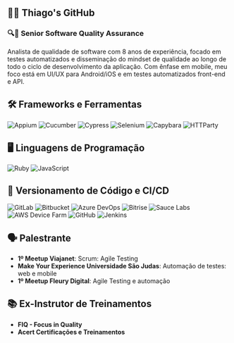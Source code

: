 ## 👩‍💻 Thiago's GitHub
### 🔍🐛 Senior Software Quality Assurance 


Analista de qualidade de software com 8 anos de experiência, focado em testes automatizados e disseminação do mindset de qualidade ao longo de todo o ciclo de desenvolvimento da aplicação. Com ênfase em mobile, meu foco está em UI/UX para Android/iOS e em testes automatizados front-end e API.

## 🛠️ Frameworks e Ferramentas

![Appium](https://img.shields.io/badge/Appium-25D366?style=flat&logo=appium&logoColor=white) ![Cucumber](https://img.shields.io/badge/Cucumber-00D300?style=flat&logo=cucumber&logoColor=white) ![Cypress](https://img.shields.io/badge/Cypress-17202C?style=flat&logo=cypress&logoColor=white) ![Selenium](https://img.shields.io/badge/Selenium-43B02A?style=flat&logo=selenium&logoColor=white) ![Capybara](https://img.shields.io/badge/Capybara-7D5BA6?style=flat&logo=capybara&logoColor=white) ![HTTParty](https://img.shields.io/badge/HTTParty-41B883?style=flat&logo=httparty&logoColor=white)

## 🖥️ Linguagens de Programação

![Ruby](https://img.shields.io/badge/Ruby-CC342D?style=flat&logo=ruby&logoColor=white) ![JavaScript](https://img.shields.io/badge/JavaScript-F7DF1E?style=flat&logo=javascript&logoColor=black)

## 🚀 Versionamento de Código e CI/CD

  ![GitLab](https://img.shields.io/badge/GitLab-FCA121?style=flat&logo=gitlab&logoColor=white)
  ![Bitbucket](https://img.shields.io/badge/Bitbucket-0052CC?style=flat&logo=bitbucket&logoColor=white)
  ![Azure DevOps](https://img.shields.io/badge/Azure_DevOps-0082FC?style=flat&logo=azuredevops&logoColor=white)
  ![Bitrise](https://img.shields.io/badge/Bitrise-4B5A7F?style=flat&logo=bitrise&logoColor=white)
  ![Sauce Labs](https://img.shields.io/badge/Sauce_Labs-CE4A6B?style=flat&logo=sauce-labs&logoColor=white)
  ![AWS Device Farm](https://img.shields.io/badge/AWS_Device_Farm-FF9900?style=flat&logo=amazonaws&logoColor=white)
  ![GitHub](https://img.shields.io/badge/GitHub-181717?style=flat&logo=github&logoColor=white)
  ![Jenkins](https://img.shields.io/badge/Jenkins-D24939?style=flat&logo=jenkins&logoColor=white)

## 🗣️ Palestrante

- **1º Meetup Viajanet**: Scrum: Agile Testing
- **Make Your Experience Universidade São Judas**: Automação de testes: web e mobile
- **1º Meetup Fleury Digital**: Agile Testing e automação

## 📚 Ex-Instrutor de Treinamentos

- **FIQ - Focus in Quality**
- **Acert Certificações e Treinamentos**
